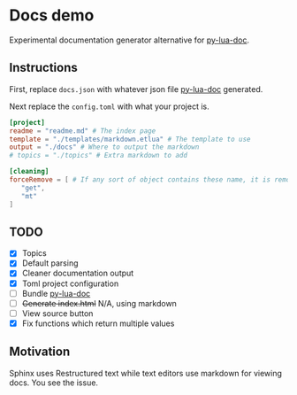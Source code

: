# Docs demo

Experimental documentation generator alternative for [py-lua-doc](https://github.com/boolangery/py-lua-doc).

## Instructions

First, replace `docs.json` with whatever json file [py-lua-doc](https://github.com/boolangery/py-lua-doc) generated.

Next replace the `config.toml` with what your project is.

```toml
[project]
readme = "readme.md" # The index page
template = "./templates/markdown.etlua" # The template to use
output = "./docs" # Where to output the markdown
# topics = "./topics" # Extra markdown to add

[cleaning]
forceRemove = [ # If any sort of object contains these name, it is removed
   "get",
   "mt"
]
```

## TODO

* [x] Topics
* [x] Default parsing
* [x] Cleaner documentation output
* [x] Toml project configuration
* [ ] Bundle [py-lua-doc](https://github.com/boolangery/py-lua-doc)
* [ ] ~~Generate index.html~~ N/A, using markdown
* [ ] View source button
* [x] Fix functions which return multiple values

## Motivation

Sphinx uses Restructured text while text editors use markdown for viewing docs. You see the issue.